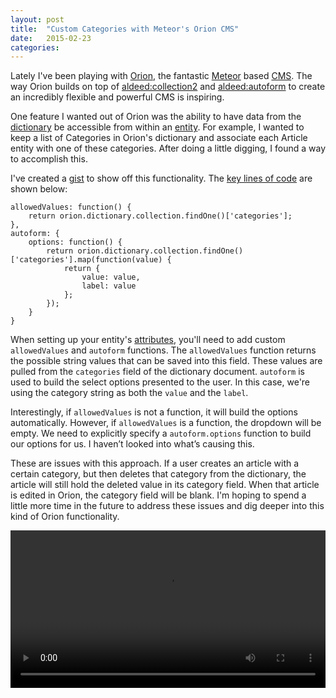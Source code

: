 ```yaml
---
layout: post
title:  "Custom Categories with Meteor's Orion CMS"
date:   2015-02-23
categories:
---
```


Lately I've been playing with [Orion](http://orion.meteor.com/), the fantastic [Meteor](https://www.meteor.com/) based [CMS](http://en.wikipedia.org/wiki/Content_management_system). The way Orion builds on top of [aldeed:collection2](https://github.com/aldeed/meteor-collection2) and [aldeed:autoform](https://github.com/aldeed/meteor-autoform) to create an incredibly flexible and powerful CMS is inspiring.

One feature I wanted out of Orion was the ability to have data from the [dictionary](http://orion.meteor.com/docs/dictionary) be accessible from within an [entity](http://orion.meteor.com/docs/entities). For example, I wanted to keep a list of Categories in Orion's dictionary and associate each Article entity with one of these categories. After doing a little digging, I found a way to accomplish this.

I've created a [gist](https://gist.github.com/pcorey/99507eda6f28f8cc3bc0) to show off this functionality. The [key lines of code](https://gist.github.com/pcorey/99507eda6f28f8cc3bc0#file-gistfile1-js-L13-L25) are shown below:

<pre class="language-javascript"><code class="language-javascript">allowedValues: function() {
    return orion.dictionary.collection.findOne()['categories'];
},
autoform: {
    options: function() {
        return orion.dictionary.collection.findOne()['categories'].map(function(value) {
            return {
                value: value,
                label: value
            };
        });
    }
}
</code></pre>

When setting up your entity's [attributes](http://orion.meteor.com/docs/attribute), you'll need to add custom <code class="language-*">allowedValues</code> and <code class="language-*">autoform</code> functions. The <code class="language-*">allowedValues</code> function returns the possible string values that can be saved into this field. These values are pulled from the <code class="language-*">categories</code> field of the dictionary document. <code class="language-*">autoform</code> is used to build the select options presented to the user. In this case, we're using the category string as both the <code class="language-*">value</code> and the <code class="language-*">label</code>.

Interestingly, if <code class="language-*">allowedValues</code> is not a function, it will build the options automatically. However, if <code class="language-*">allowedValues</code> is a function, the dropdown will be empty. We need to explicitly specify a <code class="language-*">autoform.options</code> function to build our options for us. I haven’t looked into what’s causing this.

These are issues with this approach. If a user creates an article with a certain category, but then deletes that category from the dictionary, the article will still hold the deleted value in its category field. When that article is edited in Orion, the category field will be blank. I'm hoping to spend a little more time in the future to address these issues and dig deeper into this kind of Orion functionality.

<video width="100%" src="https://s3-us-west-1.amazonaws.com/www.1pxsolidtomato.com/categories.webm" controls></video>